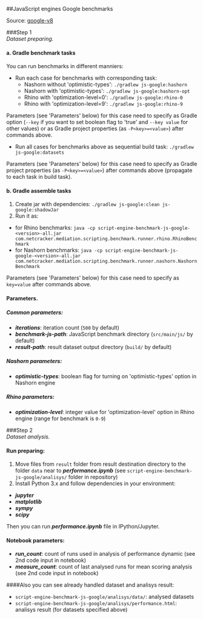 ##JavaScript engines Google benchmarks

Source: [google-v8](https://github.com/v8/v8/tree/master/benchmarks) 

###Step 1 <br/> _Dataset preparing._ 

#### a. Gradle benchmark tasks
You can run benchmarks in different manniers:
 - Run each case for benchmarks with corresponding task:
   * Nashorn without 'optimistic-types': `./gradlew js-google:hashorn`
   * Nashorn with 'optimistic-types': `./gradlew js-google:hashorn-opt`
   * Rhino with 'optimization-level=0': `./gradlew js-google:rhino-0`
   * Rhino with 'optimization-level=9': `./gradlew js-google:rhino-9`
   
Parameters (see 'Parameters' below) for this case need to specify as Gradle option (`--key` if you want to set boolean flag to 'true' and `--key value` for other values) or as Gradle project properties (as `-P<key>=<value>`) after commands above.

 - Run all cases for benchmarks above as sequential build task: `./gradlew js-google:datasets`
   
Parameters (see 'Parameters' below) for this case need to specify as Gradle project properties (as `-P<key>=<value>`) after commands above (propagate to each task in build task).

#### b. Gradle assemble tasks
1. Create jar with dependencies: 
   `./gradlew js-google:clean js-google:shadowJar`
2. Run it as:
 - for Rhino benchmarks: `java -cp script-engine-benchmark-js-google-<version>-all.jar com.netcracker.mediation.scripting.benchmark.runner.rhino.RhinoBenchmark`
 - for Nashorn benchmarks: `java -cp script-engine-benchmark-js-google-<version>-all.jar com.netcracker.mediation.scripting.benchmark.runner.nashorn.NashornBenchmark`

Parameters (see 'Parameters' below) for this case need to specify as `key=value` after commands above.


#### Parameters.
##### Common parameters:
 - _**iterations**_: iteration count (`500` by default)
 - _**benchmark-js-path**_: JavaScript benchmark directory (`src/main/js/` by default)
 - _**result-path**_: result dataset output directory (`build/` by default)
##### Nashorn parameters:
 - _**optimistic-types**_: boolean flag for turning on 'optimistic-types' option in Nashorn engine
##### Rhino parameters:
 - _**optimization-level**_: integer value for 'optimization-level' option in Rhino engine (range for benchmark is `0-9`)


###Step 2 <br/> _Dataset analysis._ 
#### Run preparing:
1. Move files from `result` folder from result destination directory to the folder `data` near to _**performance.ipynb**_ (see `script-engine-benchmark-js-google/analisys/` folder in repository)
2. Install Python 3.x and follow dependencies in your environment:
 - _**jupyter**_
 - _**matplotlib**_
 - _**sympy**_
 - _**scipy**_
 
Then you can run _**performance.ipynb**_ file in IPython/Jupyter.

#### Notebook parameters:
 - _**run_count**_: count of runs used in analysis of performance dynamic (see 2nd code input in notebook)
 - _**measure_count**_: count of last analysed runs for mean scoring analysis (see 2nd code input in notebook)
 
####Also you can see already handled dataset and analisys result:
 - `script-engine-benchmark-js-google/analisys/data/`: analysed datasets
 - `script-engine-benchmark-js-google/analisys/performance.html`: analisys result (for datasets specified above)